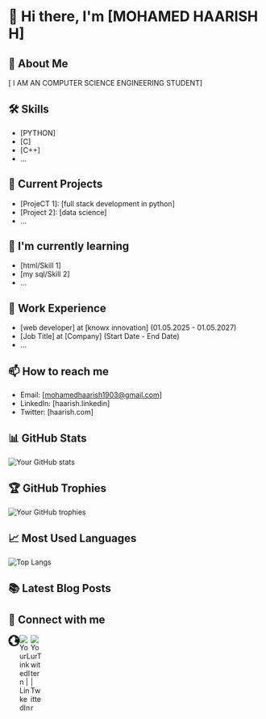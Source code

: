 # 👋 Hi there, I'm [MOHAMED HAARISH H]

## 🚀 About Me
[ I AM AN COMPUTER SCIENCE ENGINEERING STUDENT]

## 🛠 Skills
- [PYTHON]
- [C]
- [C++]
- ...

## 🔭 Current Projects
- [ProjeCT 1]: [full stack development in python]
- [Project 2]: [data science]
- ...

## 🌱 I'm currently learning
- [html/Skill 1]
- [my sql/Skill 2]
- ...

## 💼 Work Experience
- [web developer] at [knowx innovation] (01.05.2025 - 01.05.2027)
- [Job Title] at [Company] (Start Date - End Date)
- ...

## 📫 How to reach me
- Email: [mohamedhaarish1903@gmail.com]
- LinkedIn: [haarish.linkedin]
- Twitter: [haarish.com]

## 📊 GitHub Stats
![Your GitHub stats](https://github-readme-stats.vercel.app/api?username=YourGitHubUsername&show_icons=true&theme=radical)

## 🏆 GitHub Trophies
![Your GitHub trophies](https://github-profile-trophy.vercel.app/?username=YourGitHubUsername&theme=onedark)

## 📈 Most Used Languages
![Top Langs](https://github-readme-stats.vercel.app/api/top-langs/?username=YourGitHubUsername&layout=compact)

## 📚 Latest Blog Posts
<!-- BLOG-POST-LIST:START -->
<!-- BLOG-POST-LIST:END -->

## 🤝 Connect with me
[<img align="left" alt="YourWebsite" width="22px" src="https://raw.githubusercontent.com/iconic/open-iconic/master/svg/globe.svg" />][website]
[<img align="left" alt="YourLinkedIn | LinkedIn" width="22px" src="https://cdn.jsdelivr.net/npm/simple-icons@v3/icons/linkedin.svg" />][linkedin]
[<img align="left" alt="YourTwitter | Twitter" width="22px" src="https://cdn.jsdelivr.net/npm/simple-icons@v3/icons/twitter.svg" />][twitter]

[website]: https://yourwebsite.com
[linkedin]: https://linkedin.com/in/yourusername
[twitter]: https://twitter.com/yourusername


